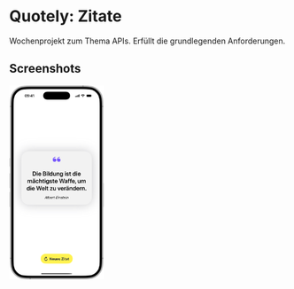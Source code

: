# Quotely: Zitate

Wochenprojekt zum Thema APIs.
Erfüllt die grundlegenden Anforderungen.



## Screenshots

<img src="img/quote.png" alt="Quote" height="350"/>
